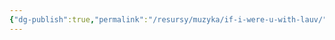 ```yaml
---
{"dg-publish":true,"permalink":"/resursy/muzyka/if-i-were-u-with-lauv/","tags":["Музыка"]}
---
```



